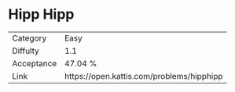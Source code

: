 # Hipp Hipp

<table>
    <tr>
        <td>Category</td>
        <td>Easy</td>
    </tr>
    <tr>
        <td>Diffulty</td>
        <td>1.1</td>
    </tr>
    <tr>
        <td>Acceptance</td>
        <td>47.04 %</td>
    </tr>
    <tr>
        <td>Link</td>
        <td>https://open.kattis.com/problems/hipphipp</td>
    </tr>
</table>